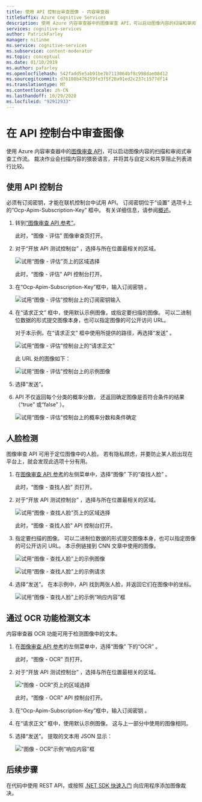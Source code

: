 ```yaml
---
title: 使用 API 控制台审查图像 - 内容审查器
titleSuffix: Azure Cognitive Services
description: 使用 Azure 内容审查器中的图像审查 API，可以启动图像内容的扫描和审阅式审查工作流。
services: cognitive-services
author: PatrickFarley
manager: nitinme
ms.service: cognitive-services
ms.subservice: content-moderator
ms.topic: conceptual
ms.date: 01/10/2019
ms.author: pafarley
ms.openlocfilehash: 542fadd5e5ab91be7b7113064bf8c998dae08d12
ms.sourcegitcommit: d76108b476259fe3f5f20a91ed2c237c1577df14
ms.translationtype: MT
ms.contentlocale: zh-CN
ms.lasthandoff: 10/29/2020
ms.locfileid: "92912933"
---
```

# <a name="moderate-images-from-the-api-console"></a>在 API 控制台中审查图像

使用 Azure 内容审查器中的[图像审查 API](https://westus.dev.cognitive.microsoft.com/docs/services/57cf753a3f9b070c105bd2c1/operations/57cf753a3f9b070868a1f66c)，可以启动图像内容的扫描和审阅式审查工作流。 裁决作业会扫描内容的猥亵语言，并将其与自定义和共享阻止列表进行比较。

## <a name="use-the-api-console"></a>使用 API 控制台
必须有订阅密钥，才能在联机控制台中试用 API。 订阅密钥位于“设置”  选项卡上的“Ocp-Apim-Subscription-Key”  框中。 有关详细信息，请参阅[概述](overview.md)。

1. 转到[“图像审查 API 参考”](https://westus.dev.cognitive.microsoft.com/docs/services/57cf753a3f9b070c105bd2c1/operations/57cf753a3f9b070868a1f66c)。

   此时，“图像 - 评估”  图像审查页打开。

2. 对于“开放 API 测试控制台”  ，选择与所在位置最相关的区域。 

   ![试用“图像 - 评估”页上的区域选择](images/test-drive-region.png)
  
   此时，“图像 - 评估”  API 控制台打开。

3. 在“Ocp-Apim-Subscription-Key”框中，输入订阅密钥  。

   ![试用“图像 - 评估”控制台上的订阅密钥输入](images/try-image-api-1.PNG)

4. 在“请求正文”  框中，使用默认示例图像，或指定要扫描的图像。 可以二进制位数据的形式提交图像本身，也可以指定图像的可公开访问 URL。 

   对于本示例，在“请求正文”  框中使用所提供的路径，再选择“发送”  。 

   ![试用“图像 - 评估”控制台上的“请求正文”](images/try-image-api-2.PNG)

   此 URL 处的图像如下：

   ![试用“图像 - 评估”控制台上的示例图像](images/sample-image.jpg) 

5. 选择“发送”。 

6. API 不仅返回每个分类的概率分数， 还返回确定图像是否符合条件的结果（“true”  或“false”  ）。 

   ![试用“图像 - 评估”控制台上的概率分数和条件确定](images/try-image-api-3.PNG)

## <a name="face-detection"></a>人脸检测

图像审查 API 可用于定位图像中的人脸。 若有隐私顾虑，并要防止某人脸出现在平台上，就会发现此选项十分有用。 

1. 在[图像审查 API 参考](https://westus.dev.cognitive.microsoft.com/docs/services/57cf753a3f9b070c105bd2c1/operations/57cf753a3f9b070868a1f66c)的左侧菜单中，选择“图像”  下的“查找人脸”  。 

   此时，“图像 - 查找人脸”  页打开。

2. 对于“开放 API 测试控制台”  ，选择与所在位置最相关的区域。 

   ![试用“图像 - 查找人脸”页上的区域选择](images/test-drive-region.png)

   此时，“图像 - 查找人脸”  API 控制台打开。

3. 指定要扫描的图像。 可以二进制位数据的形式提交图像本身，也可以指定图像的可公开访问 URL。 本示例链接到 CNN 文章中使用的图像。

   ![试用“图像 - 查找人脸”上的示例图像](images/try-image-api-face-image.jpg)

   ![试用“图像 - 查找人脸”上的示例请求](images/try-image-api-face-request.png)

4. 选择“发送”。  在本示例中，API 找到两张人脸，并返回它们在图像中的坐标。

   ![试用“图像 - 查找人脸”上的示例“响应内容”框](images/try-image-api-face-response.png)

## <a name="text-detection-via-ocr-capability"></a>通过 OCR 功能检测文本

内容审查器 OCR 功能可用于检测图像中的文本。

1. 在[图像审查 API 参考](https://westus.dev.cognitive.microsoft.com/docs/services/57cf753a3f9b070c105bd2c1/operations/57cf753a3f9b070868a1f66c)的左侧菜单中，选择“图像”  下的“OCR”  。 

   此时，“图像 - OCR”  页打开。

2. 对于“开放 API 测试控制台”  ，选择与所在位置最相关的区域。 

   ![“图像 - OCR”页上的区域选择](images/test-drive-region.png)

   此时，“图像 - OCR”  API 控制台打开。

3. 在“Ocp-Apim-Subscription-Key”框中，输入订阅密钥  。

4. 在“请求正文”  框中，使用默认示例图像。 这与上一部分中使用的图像相同。

5. 选择“发送”。  提取的文本用 JSON 显示：

   ![“图像 - OCR”示例“响应内容”框](images/try-image-api-ocr.PNG)

## <a name="next-steps"></a>后续步骤

在代码中使用 REST API，或按照 [.NET SDK 快速入门](./client-libraries.md?pivots=programming-language-csharp%253fpivots%253dprogramming-language-csharp) 向应用程序添加图像裁决。